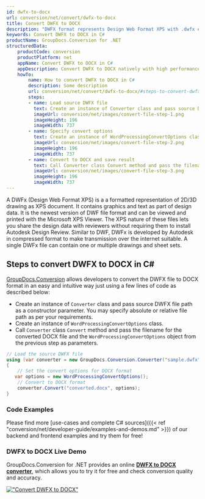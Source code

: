 ```yaml
---
id: dwfx-to-docx
url: conversion/net/convert/dwfx-to-docx
title: Convert DWFX to DOCX
description: "DWFX format represents Design Web Format XPS with .dwfx extension. Learn how to convert DWFX to DOCX file programmatically in C# language using GroupDocs.Conversion for .NET library."
keywords: Convert DWFX to DOCX in C#
productName: GroupDocs.Conversion for .NET
structuredData:
    productCode: conversion
    productPlatform: net
    appName: Convert DWFX to DOCX in C#
    appDescription: Convert DWFX to DOCX natively with high performance using C# language and server side GroupDocs.Conversion for .NET APIs, without the use of any software like Microsoft or Open Office.
    howTo:
        name: How to convert DWFX to DOCX in C# 
        description: Some description
        url: conversion/net/convert/dwfx-to-docx/#steps-to-convert-dwfx-to-docx-in-c
        steps:
        - name: Load source DWFX file 
          text: Create an instance of Converter class and pass source DWFX file path as a constructor parameter. You may specify absolute or relative file path as per your requirements. 
          imageUrl: conversion/net/images/convert-file-step-1.png
          imageHeight: 196
          imageWidth: 737
        - name: Specify convert options 
          text: Create an instance of WordProcessingConvertOptions class.
          imageUrl: conversion/net/images/convert-file-step-2.png
          imageHeight: 196
          imageWidth: 737
        - name: Convert to DOCX and save result 
          text: Call Converter class Convert method and pass the filename for the converted HTML file and the WordProcessingConvertOptions object from the previous step as parameters.
          imageUrl: conversion/net/images/convert-file-step-3.png
          imageHeight: 196
          imageWidth: 737
---
```


A DWFx (Design Web Format XPS) is a a formatted representation of 2D/3D drawing as XPS document. It contains graphics and text as part of design data. It is the newest version of DWF file format and can be viewed and printed with the Microsoft XPS Viewer. The XPS nature of these files lets you share the design data with reviewers without requiring them to install Autodesk Design Review. Similar to DWF, DWFx is developed by Autodesk in compressed format to make transmission over the internet suitable. A single DWFx file can contain one or multiple drawings and sheet sets.

## Steps to convert DWFX to DOCX in C#

[GroupDocs.Conversion](https://products.groupdocs.com/conversion/net) allows developers to convert the DWFX file to DOCX format in an easy and intuitive way just using a few lines of code as described below:

* Create an instance of `Converter` class and pass source DWFX file path as a constructor parameter. You may specify absolute or relative file path as per your requirements. 
* Create an instance of `WordProcessingConvertOptions` class.
* Call `Converter` class `Convert` method and pass the filename for the converted DOCX file and the `WordProcessingConvertOptions` object from the previous step as parameters.

```csharp
// Load the source DWFX file
using (var converter = new GroupDocs.Conversion.Converter("sample.dwfx"))
{
    // Set the convert options for DOCX format
   var options = new WordProcessingConvertOptions();
    // Convert to DOCX format
    converter.Convert("converted.docx", options);
}
```

### Code Examples

Please find more [use-cases and complete C# sources]({{< ref "conversion/net/developer-guide/examples-and-demos.md" >}}) of our backend and frontend examples and try them for free!

### DWFX to DOCX Live Demo

GroupDocs.Conversion for .NET provides an online [**DWFX to DOCX converter**](https://products.groupdocs.app/conversion/dwfx-to-docx), which allows you to try it for free and check conversion quality and accuracy.

[!["Convert DWFX to DOCX"](conversion/net/images/convert-to-docx/convert-dwfx-to-docx.png)](https://products.groupdocs.app/conversion/dwfx-to-docx)